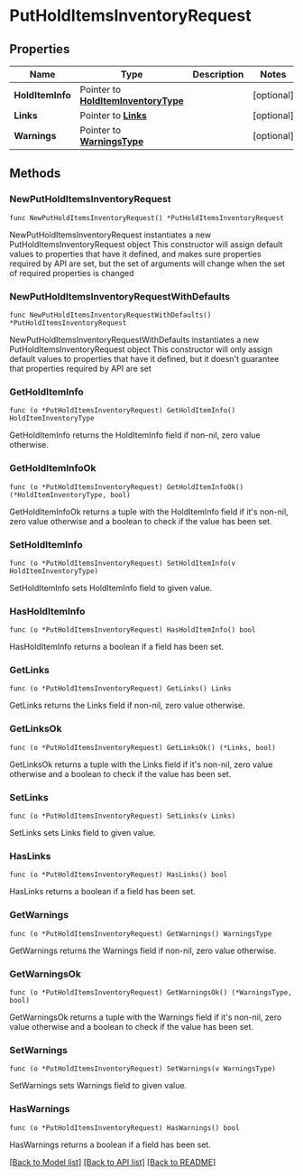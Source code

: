 # PutHoldItemsInventoryRequest

## Properties

Name | Type | Description | Notes
------------ | ------------- | ------------- | -------------
**HoldItemInfo** | Pointer to [**HoldItemInventoryType**](HoldItemInventoryType.md) |  | [optional] 
**Links** | Pointer to [**Links**](Links.md) |  | [optional] 
**Warnings** | Pointer to [**WarningsType**](WarningsType.md) |  | [optional] 

## Methods

### NewPutHoldItemsInventoryRequest

`func NewPutHoldItemsInventoryRequest() *PutHoldItemsInventoryRequest`

NewPutHoldItemsInventoryRequest instantiates a new PutHoldItemsInventoryRequest object
This constructor will assign default values to properties that have it defined,
and makes sure properties required by API are set, but the set of arguments
will change when the set of required properties is changed

### NewPutHoldItemsInventoryRequestWithDefaults

`func NewPutHoldItemsInventoryRequestWithDefaults() *PutHoldItemsInventoryRequest`

NewPutHoldItemsInventoryRequestWithDefaults instantiates a new PutHoldItemsInventoryRequest object
This constructor will only assign default values to properties that have it defined,
but it doesn't guarantee that properties required by API are set

### GetHoldItemInfo

`func (o *PutHoldItemsInventoryRequest) GetHoldItemInfo() HoldItemInventoryType`

GetHoldItemInfo returns the HoldItemInfo field if non-nil, zero value otherwise.

### GetHoldItemInfoOk

`func (o *PutHoldItemsInventoryRequest) GetHoldItemInfoOk() (*HoldItemInventoryType, bool)`

GetHoldItemInfoOk returns a tuple with the HoldItemInfo field if it's non-nil, zero value otherwise
and a boolean to check if the value has been set.

### SetHoldItemInfo

`func (o *PutHoldItemsInventoryRequest) SetHoldItemInfo(v HoldItemInventoryType)`

SetHoldItemInfo sets HoldItemInfo field to given value.

### HasHoldItemInfo

`func (o *PutHoldItemsInventoryRequest) HasHoldItemInfo() bool`

HasHoldItemInfo returns a boolean if a field has been set.

### GetLinks

`func (o *PutHoldItemsInventoryRequest) GetLinks() Links`

GetLinks returns the Links field if non-nil, zero value otherwise.

### GetLinksOk

`func (o *PutHoldItemsInventoryRequest) GetLinksOk() (*Links, bool)`

GetLinksOk returns a tuple with the Links field if it's non-nil, zero value otherwise
and a boolean to check if the value has been set.

### SetLinks

`func (o *PutHoldItemsInventoryRequest) SetLinks(v Links)`

SetLinks sets Links field to given value.

### HasLinks

`func (o *PutHoldItemsInventoryRequest) HasLinks() bool`

HasLinks returns a boolean if a field has been set.

### GetWarnings

`func (o *PutHoldItemsInventoryRequest) GetWarnings() WarningsType`

GetWarnings returns the Warnings field if non-nil, zero value otherwise.

### GetWarningsOk

`func (o *PutHoldItemsInventoryRequest) GetWarningsOk() (*WarningsType, bool)`

GetWarningsOk returns a tuple with the Warnings field if it's non-nil, zero value otherwise
and a boolean to check if the value has been set.

### SetWarnings

`func (o *PutHoldItemsInventoryRequest) SetWarnings(v WarningsType)`

SetWarnings sets Warnings field to given value.

### HasWarnings

`func (o *PutHoldItemsInventoryRequest) HasWarnings() bool`

HasWarnings returns a boolean if a field has been set.


[[Back to Model list]](../README.md#documentation-for-models) [[Back to API list]](../README.md#documentation-for-api-endpoints) [[Back to README]](../README.md)


